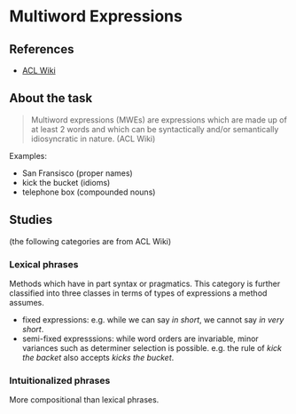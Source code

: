 Multiword Expressions
=====

## References
- [ACL Wiki](https://aclweb.org/aclwiki/Multiword_Expressions)


## About the task

> Multiword expressions (MWEs) are expressions which are made up of at least 2 words and which can be syntactically and/or semantically idiosyncratic in nature.
(ACL Wiki)

Examples:
- San Fransisco (proper names)
- kick the bucket (idioms)
- telephone box (compounded nouns)


## Studies

(the following categories are from ACL Wiki)

### Lexical phrases
Methods which have in part syntax or pragmatics. This category is further classified into three classes in terms of types of expressions a method assumes.

- fixed expressions: e.g. while we can say *in short*, we cannot say *in very short*.
- semi-fixed expresssions: while word orders are invariable, minor variances such as determiner selection is possible. e.g. the rule of *kick the backet* also accepts *kicks the bucket*.

### Intuitionalized phrases
More compositional than lexical phrases.
